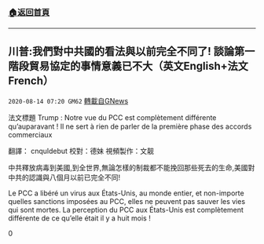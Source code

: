 ###  [:house:返回首頁](https://github.com/ourhimalayas/txt)
---

## 川普:我們對中共國的看法與以前完全不同了! 談論第一階段貿易協定的事情意義已不大（英文English+法文French）
`2020-08-14 07:20 GM62` [轉載自GNews](https://gnews.org/zh-hant/296661/)

法文標題 Trump : Notre vue du PCC est complètement différente qu’auparavant ! Il ne sert à rien de parler de la première phase des accords commerciaux

翻譯： cnquldebut 校對：德妹 視頻製作：文靓

中共釋放病毒到美國,到全世界,無論怎樣的制裁都不能挽回那些死去的生命,美國對中共的認識與八個月以前已完全不同!

Le PCC a libéré un virus aux États-Unis, au monde entier, et non-importe quelles sanctions imposées au PCC, elles ne peuvent pas sauver les vies qui sont mortes. La perception du PCC aux États-Unis est complètement différente de ce qu’elle était il y a huit mois !

0
